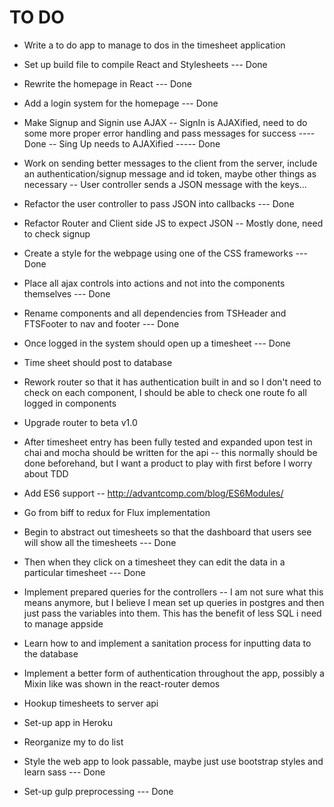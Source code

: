 # TO DO

* Write a to do app to manage to dos in the timesheet application

* Set up build file to compile React and Stylesheets
--- Done
* Rewrite the homepage in React
--- Done

* Add a login system for the homepage
--- Done

* Make Signup and Signin use AJAX
-- SignIn is AJAXified, need to do some more proper error handling and pass messages for success
---- Done
-- Sing Up needs to AJAXified
----- Done

* Work on sending better messages to the client from the server, include an authentication/signup message and id token, maybe other things as necessary
-- User controller sends a JSON message with the keys...

* Refactor the user controller to pass JSON into callbacks
--- Done
* Refactor Router and Client side JS to expect JSON
-- Mostly done, need to check signup
* Create a style for the webpage using one of the CSS frameworks
--- Done
* Place all ajax controls into actions and not into the components themselves
--- Done
* Rename components and all dependencies from TSHeader and FTSFooter to nav and footer
--- Done
* Once logged in the system should open up a timesheet
--- Done
* Time sheet should post to database

* Rework router so that it has authentication built in and so I don't need to check on each component, I should be able to check one route fo all logged in components

* Upgrade router to beta v1.0

* After timesheet entry has been fully tested and expanded upon test in chai and mocha should be written for the api
-- this normally should be done beforehand, but I want a product to play with first before I worry about TDD

* Add ES6 support
-- http://advantcomp.com/blog/ES6Modules/

* Go from biff to redux for Flux implementation

* Begin to abstract out timesheets so that the dashboard that users see will show all the timesheets
--- Done
* Then when they click on a timesheet they can edit the data in a particular timesheet
--- Done
* Implement prepared queries for the controllers
-- I am not sure what this means anymore, but I believe I mean set up queries in postgres and then just pass the variables into them. This has the benefit of less SQL i need to manage appside

* Learn how to and implement a sanitation process for inputting data to the database

* Implement a better form of authentication throughout the app, possibly a Mixin like was shown in the react-router demos

* Hookup timesheets to server api

* Set-up app in Heroku

* Reorganize my to do list

* Style the web app to look passable, maybe just use bootstrap styles and learn sass
--- Done
* Set-up gulp preprocessing
--- Done
